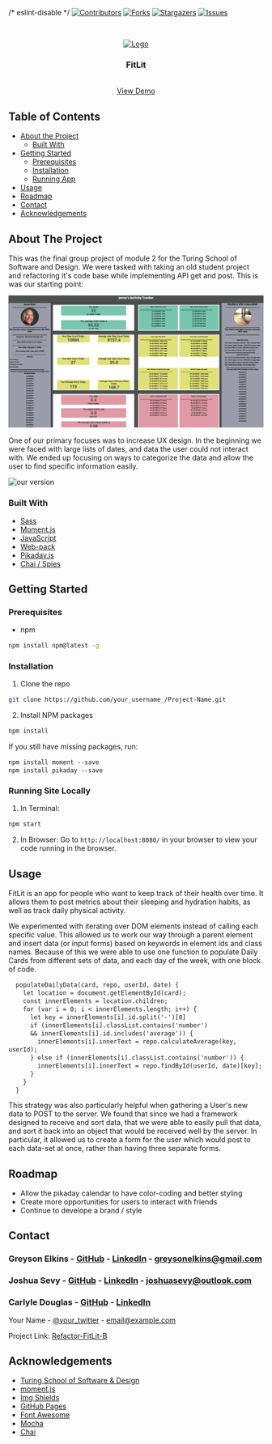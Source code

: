  /* eslint-disable */ 
[![Contributors][contributors-shield]][contributors-url]
[![Forks][forks-shield]][forks-url]
[![Stargazers][stars-shield]][stars-url]
[![Issues][issues-shield]][issues-url]

<br />
<p align="center">
  <a href="https://github.com//DougieDev/refactor-fitlit-B">
    <img src="src/images/The Rock.jpg" alt="Logo" width="80" height="80">
  </a>

  <h3 align="center">FitLit</h3>

  <p align="center">
    <br />
    <a href="https://github.com//DougieDev/refactor-fitlit-B">View Demo</a>
  </p>
</p>

## Table of Contents

* [About the Project](#about-the-project)
  * [Built With](#built-with)
* [Getting Started](#getting-started)
  * [Prerequisites](#prerequisites)
  * [Installation](#installation)
  * [Running App](#running-site-locally)
* [Usage](#usage)
* [Roadmap](#roadmap)
* [Contact](#contact)
* [Acknowledgements](#acknowledgements)



<!-- ABOUT THE PROJECT -->
## About The Project

This was the final group project of module 2 for the Turing School of Software and Design. We were tasked with taking an old student project and refactoring it's code base while implementing API get and post. This is was our starting point: 

![original website](src/images/readme/before.png)

One of our primary focuses was to increase UX design. In the beginning we were faced with large lists of dates, and data the user could not interact with. We ended up focusing on ways to categorize the data and allow the user to find specific information easily. 

![our version](src/images/readme/site-image.gif)

### Built With

* [Sass](https://sass-lang.com/)
* [Moment.js](https://momentjs.com/)
* [JavaScript](https://www.javascript.com/)
* [Web-pack](https://webpack.js.org/)
* [Pikaday.js](https://pikaday.com)
* [Chai / Spies](http://chaijs.com)

<!-- GETTING STARTED -->
## Getting Started


### Prerequisites

* npm
```sh
npm install npm@latest -g
```

### Installation

1. Clone the repo
```sh
git clone https://github.com/your_username_/Project-Name.git
```
2. Install NPM packages
```sh
npm install
```
If you still have missing packages, run: 
```
npm install moment --save
npm install pikaday --save
``` 

### Running Site Locally

1. In Terminal:
```sh
npm start
```
2. In Browser:
Go to `http://localhost:8080/` in your browser to view your code running in the browser.


<!-- USAGE EXAMPLES -->
## Usage

FitLit is an app for people who want to keep track of their health over time. It allows them to post metrics about their sleeping and hydration habits, as well as track daily physical activity.

We experimented with iterating over DOM elements instead of calling each specific value. This allowed us to work our way through a parent element and insert data (or input forms) based on keywords in element ids and class names. Because of this we were able to use one function to populate Daily Cards from different sets of data, and each day of the week, with one block of code.

```
  populateDailyData(card, repo, userId, date) {
    let location = document.getElementById(card);
    const innerElements = location.children;
    for (var i = 0; i < innerElements.length; i++) {
      let key = innerElements[i].id.split('-')[0]
      if (innerElements[i].classList.contains('number') 
      && innerElements[i].id.includes('average')) {
        innerElements[i].innerText = repo.calculateAverage(key, userId);
      } else if (innerElements[i].classList.contains('number')) {
        innerElements[i].innerText = repo.findById(userId, date)[key];
      }
    }
  }
```

This strategy was also particularly helpful when gathering a User's new data to POST to the server. We found that since we had a framework designed to receive and sort data, that we were able to easily pull that data, and sort it back into an object that would be received well by the server. In particular, it allowed us to create a form for the user which would post to each data-set at once, rather than having three separate forms.

<!-- ROADMAP -->
## Roadmap

* Allow the pikaday calendar to have color-coding and better styling
* Create more opportunities for users to interact with friends
* Continue to develope a brand / style

<!-- CONTACT -->
## Contact

### Greyson Elkins - [GitHub](https://github.com/greysonelkins/) - [LinkedIn](https://www.linkedin.com/in/greyson-elkins/) - greysonelkins@gmail.com

### Joshua Sevy - [GitHub](https://github.com/joshsevy/) - [LinkedIn](https://www.linkedin.com/in/joshua-sevy/) - joshuasevy@outlook.com

### Carlyle Douglas - [GitHub](https://github.com/DougieDev) - [LinkedIn](https:/www.linkedin.com/in/carlyle-douglas-9b812490/) 

Your Name - [@your_twitter](https://twitter.com/your_username) - email@example.com

Project Link: [Refactor-FitLit-B](https://github.com//DougieDev/refactor-fitlit-B/issues)



<!-- ACKNOWLEDGEMENTS -->
## Acknowledgements
* [Turing School of Software & Design](https://turing.io/)
* [moment.js](https://momentjs.com/)
* [Img Shields](https://shields.io)
* [GitHub Pages](https://pages.github.com)
* [Font Awesome](https://fontawesome.com)
* [Mocha](https://mochajs.org/)
* [Chai](https://www.chaijs.com/)


<!-- MARKDOWN LINKS & IMAGES -->
<!-- https://www.markdownguide.org/basic-syntax/#reference-style-links -->
[contributors-shield]: https://img.shields.io/github/contributors/DougieDev/refactor-fitlit-B.svg?style=flat-square
[contributors-url]: https://github.com/DougieDev/refactor-fitlit-B/graphs/contributors
[forks-shield]: https://img.shields.io/github/forks/DougieDev/refactor-fitlit-B.svg?style=flat-square
[forks-url]: https://github.com/DougieDev/refactor-fitlit-B/network/members
[stars-shield]: https://img.shields.io/github/stars/DougieDev/refactor-fitlit-B.svg?style=flat-square
[stars-url]: https://github.com/DougieDev/refactor-fitlit-B/stargazers
[issues-shield]: https://img.shields.io/github/issues/DougieDev/refactor-fitlit-B.svg?style=flat-square
[issues-url]: https://github.com/DougieDev/refactor-fitlit-B/issues

